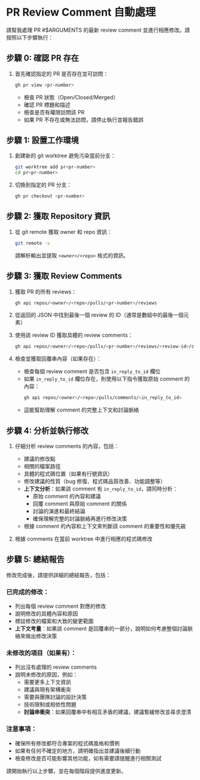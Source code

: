 # PR Review Comment 自動處理

請幫我處理 PR #$ARGUMENTS 的最新 review comment 並進行相應修改。請按照以下步驟執行：

## 步驟 0: 確認 PR 存在
1. 首先確認指定的 PR 是否存在並可訪問：
   ```bash
   gh pr view <pr-number>
   ```
   - 檢查 PR 狀態（Open/Closed/Merged）
   - 確認 PR 標題和描述
   - 檢查是否有權限訪問該 PR
   - 如果 PR 不存在或無法訪問，請停止執行並報告錯誤

## 步驟 1: 設置工作環境
1. 創建新的 git worktree 避免污染當前分支：
   ```bash
   git worktree add pr<pr-number>
   cd pr<pr-number>
   ```

2. 切換到指定的 PR 分支：
   ```bash
   gh pr checkout <pr-number>
   ```

## 步驟 2: 獲取 Repository 資訊
1. 從 git remote 獲取 owner 和 repo 資訊：
   ```bash
   git remote -v
   ```
   請解析輸出並提取 `<owner>/<repo>` 格式的資訊。

## 步驟 3: 獲取 Review Comments
1. 獲取 PR 的所有 reviews：
   ```bash
   gh api repos/<owner>/<repo>/pulls/<pr-number>/reviews
   ```

2. 從返回的 JSON 中找到最後一個 review 的 ID（通常是數組中的最後一個元素）

3. 使用該 review ID 獲取具體的 review comments：
   ```bash
   gh api repos/<owner>/<repo>/pulls/<pr-number>/reviews/<review-id>/comments
   ```

4. 檢查並獲取回覆串內容（如果存在）：
   - 檢查每個 review comment 是否包含 `in_reply_to_id` 欄位
   - 如果 `in_reply_to_id` 欄位存在，則使用以下指令獲取原始 comment 的內容：
     ```bash
     gh api repos/<owner>/<repo>/pulls/comments/<in_reply_to_id>
     ```
   - 這能幫助理解 comment 的完整上下文和討論脈絡

## 步驟 4: 分析並執行修改
1. 仔細分析 review comments 的內容，包括：
   - 建議的修改點
   - 相關的檔案路徑
   - 具體的程式碼位置（如果有行號資訊）
   - 修改建議的性質（bug 修復、程式碼品質改善、功能調整等）
   - **上下文分析**：如果該 comment 有 `in_reply_to_id`，請同時分析：
     - 原始 comment 的內容和建議
     - 回覆 comment 與原始 comment 的關係
     - 討論的演進和最終結論
     - 確保理解完整的討論脈絡再進行修改決策
   - 根據 comment 的內容和上下文來判斷該 comment 的重要性和優先級

2. 根據 comments 在當前 worktree 中進行相應的程式碼修改

## 步驟 5: 總結報告
修改完成後，請提供詳細的總結報告，包括：

### 已完成的修改：
- 列出每個 review comment 對應的修改
- 說明修改的具體內容和原因
- 標註修改的檔案和大致的變更範圍
- **上下文考量**：如果該 comment 是回覆串的一部分，說明如何考慮整個討論脈絡來做出修改決策

### 未修改的項目（如果有）：
- 列出沒有處理的 review comments
- 說明未修改的原因，例如：
  - 需要更多上下文資訊
  - 建議與現有架構衝突
  - 需要與團隊討論的設計決策
  - 技術限制或相依性問題
  - **討論串衝突**：如果回覆串中有相互矛盾的建議，建議暫緩修改並尋求澄清

### 注意事項：
- 確保所有修改都符合專案的程式碼風格和慣例
- 如果有任何不確定的地方，請明確指出並建議後續行動
- 檢查修改是否可能影響其他功能，如有需要請提醒進行相關測試

請開始執行以上步驟，並在每個階段提供進度更新。
